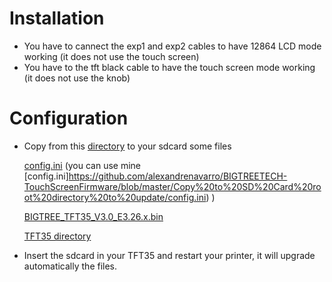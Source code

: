 # Installation
* You have to cannect the exp1 and exp2 cables to have 12864 LCD mode working (it does not use the touch screen)
* You have to the tft black cable to have the touch screen mode working (it does not use the knob)

# Configuration
* Copy from this [directory](https://github.com/bigtreetech/BIGTREETECH-TouchScreenFirmware/tree/master/Copy%20to%20SD%20Card%20root%20directory%20to%20update) to your sdcard some files

    [config.ini](https://github.com/bigtreetech/BIGTREETECH-TouchScreenFirmware/blob/master/Copy%20to%20SD%20Card%20root%20directory%20to%20update/config.ini) (you can use mine [config.ini]https://github.com/alexandrenavarro/BIGTREETECH-TouchScreenFirmware/blob/master/Copy%20to%20SD%20Card%20root%20directory%20to%20update/config.ini) )
    
    
    [BIGTREE_TFT35_V3.0_E3.26.x.bin](https://github.com/bigtreetech/BIGTREETECH-TouchScreenFirmware/blob/master/Copy%20to%20SD%20Card%20root%20directory%20to%20update/BIGTREE_TFT35_V3.0_E3.26.x.bin)
    
    [TFT35 directory](https://github.com/bigtreetech/BIGTREETECH-TouchScreenFirmware/tree/master/Copy%20to%20SD%20Card%20root%20directory%20to%20update/THEME_Unified%20Menu%20Material%20theme)
    
* Insert the sdcard in your TFT35 and restart your printer, it will upgrade automatically the files.
